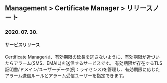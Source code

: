 ## Management > Certificate Manager > リリースノート

### 2020. 07. 30.
#### サービスリリース
Certificate Managerは、有効期限の延長を逃さないように、有効期限が近づいたらアラーム(SMS、EMAIL)を送信するサービスです。
有効期限が存在するTLS証明書/ドメイン/ユーザーデータ(例：ライセンス)を管理し、有効期限に応じたアラーム送信ルールとアラーム受信ユーザーを指定できます。
